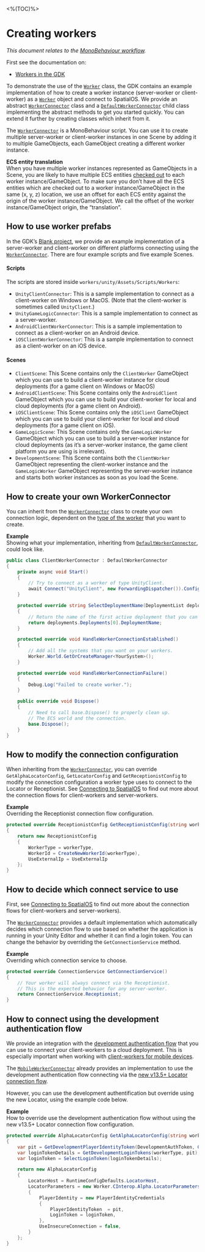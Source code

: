 <%(TOC)%>

# Creating workers
_This document relates to the [MonoBehaviour workflow]({{urlRoot}}/reference/workflows/overview)._

First see the documentation on:

* [Workers in the GDK]({{urlRoot}}/reference/concepts/worker)

To demonstrate the use of the [`Worker`]({{urlRoot}}/api/core/worker) class, the GDK contains an example implementation
of how to create a worker instance (server-worker or client-worker) as a [`Worker`]({{urlRoot}}/api/core/worker) object and connect to SpatialOS. We provide an abstract [`WorkerConnector`]({{urlRoot}}/api/core/worker-connector) class and a [`DefaultWorkerConnector`]({{urlRoot}}/api/core/default-worker-connector) child class implementing the abstract methods to get you started quickly. You can extend it further by creating classes which inherit from it.

The [`WorkerConnector`]({{urlRoot}}/api/core/worker-connector) is a MonoBehaviour script. You can use it to create multiple server-worker or client-worker instances in one Scene by adding it to multiple GameObjects, each GameObject creating a different worker instance.

**ECS entity translation** <br/>
When you have multiple worker instances represented as GameObjects in a Scene, you are likely to have multiple ECS entities [checked out]({{urlRoot}}/reference/glossary#authority) to each worker instance/GameObject. To make sure you don’t have all the ECS entities which are checked out to a worker instance/GameObject in the same (x, y, z) location, we use an offset for each ECS entity against the origin of the worker instance/GameObject.  We call the offset of the worker instance/GameObject origin, the “translation”.


## How to use worker prefabs

In the GDK’s [Blank project](https://github.com/spatialos/gdk-for-unity-blank-project), we provide an example implementation of a server-worker and client-worker on different platforms connecting using the [`WorkerConnector`]({{urlRoot}}/api/core/worker-connector). There are four example scripts and five example Scenes.

#### Scripts
The scripts are stored inside `workers/unity/Assets/Scripts/Workers`:

* `UnityClientConnector`: This is a sample implementation to connect as a client-worker on Windows or MacOS. (Note that the client-worker is sometimes called `UnityClient`.)
* `UnityGameLogicConnector`: This is a sample implementation to connect as a server-worker.
* `AndroidClientWorkerConnector`: This is a sample implementation to connect as a client-worker on an Android device.
* `iOSClientWorkerConnector`: This is a sample implementation to connect as a client-worker on an iOS device.

#### Scenes

* `ClientScene`: This Scene contains only the `ClientWorker` GameObject which you can use to build a client-worker instance for cloud deployments (for a game client on Windows or MacOS)
* `AndroidClientScene`: This Scene contains only the `AndroidClient` GameObject which you can use to build your client-worker for local and cloud deployments (for a game client on Android).
* `iOSClientScene`: This Scene contains only the `iOSClient` GameObject which you can use to build your client-worker for local and cloud deployments (for a game client on iOS).
* `GameLogicScene`: This Scene contains only the `GameLogicWorker` GameObject which you can use to build a server-worker instance for cloud deployments (as it’s a server-worker instance, the game client platform you are using is irrelevant).
* `DevelopmentScene`: This Scene contains both the `ClientWorker` GameObject representing the client-worker instance and the `GameLogicWorker` GameObject representing the server-worker instance and starts both worker instances as soon as you load the Scene.

## How to create your own WorkerConnector
You can inherit from the [`WorkerConnector`]({{urlRoot}}/api/core/worker-connector) class to create your own connection logic, dependent on the [type of the worker]({{urlRoot}}/reference/glossary#worker-types) that you want to create.

**Example**</br>
Showing what your implementation, inheriting from [`DefaultWorkerConnector`]({{urlRoot}}/api/core/default-worker-connector), could look like.

```csharp
public class ClientWorkerConnector : DefaultWorkerConnector
{
    private async void Start()
    {
        // Try to connect as a worker of type UnityClient.
        await Connect("UnityClient", new ForwardingDispatcher()).ConfigureAwait(false);
    }

    protected override string SelectDeploymentName(DeploymentList deployments)
    {
        // Return the name of the first active deployment that you can find.
        return deployments.Deployments[0].DeploymentName;
    }

    protected override void HandleWorkerConnectionEstablished()
    {
        // Add all the systems that you want on your workers.
        Worker.World.GetOrCreateManager<YourSystem>();
    }

    protected override void HandleWorkerConnectionFailure()
    {
        Debug.Log("Failed to create worker.");
    }

    public override void Dispose()
    {
        // Need to call base.Dispose() to properly clean up.
        // The ECS world and the connection.
        base.Dispose();
    }
}
```

## How to modify the connection configuration

When inheriting from the [`WorkerConnector`]({{urlRoot}}/api/core/worker-connector), you can override `GetAlphaLocatorConfig`, `GetLocatorConfig` and
`GetReceptionistConfig` to modify the connection configuration a worker type uses to connect to the
Locator or Receptionist. See [Connecting to SpatialOS]({{urlRoot}}/reference/concepts/connection-flows) to find out more about the connection flows for client-workers and server-workers.

**Example** </br>
Overriding the Receptionist connection flow configuration.

```csharp
protected override ReceptionistConfig GetReceptionistConfig(string workerType)
{
    return new ReceptionistConfig
    {
        WorkerType = workerType,
        WorkerId = CreateNewWorkerId(workerType),
        UseExternalIp = UseExternalIp
    };
}
```

## How to decide which connect service to use
First, see [Connecting to SpatialOS]({{urlRoot}}/reference/concepts/connection-flows) to find out more about the connection flows for client-workers and server-workers).

The [`WorkerConnector`]({{urlRoot}}/api/core/worker-connector) provides a default implementation which automatically decides which connection flow to use based on whether the application is running in your Unity Editor and whether it can find a login token. You can change the behavior by overriding the `GetConnectionService` method.

**Example** </br>
Overriding which connection service to choose.

```csharp
protected override ConnectionService GetConnectionService()
{
    // Your worker will always connect via the Receptionist.
    // This is the expected behavior for any server-worker.
    return ConnectionService.Receptionist;
}
```

## How to connect using the development authentication flow
We provide an integration with the [development authentication flow](https://docs.improbable.io/reference/latest/shared/auth/development-authentication#developmentauthenticationtoken-maintenance) that you can use to connect your client-workers to a cloud deployment. This is especially important when working with [client-workers for mobile devices]({{urlRoot}}/reference/mobile/overview).

The [`MobileWorkerConnector`]({{urlRoot}}/api/mobile/mobile-worker-connector) already provides an implementation to use the development authentication flow connecting via the [new v13.5+ Locator connection flow]({{urlRoot}}/reference/concepts/connection-flows#locator-connection-flow).

However, you can use the development authentification but override using the new Locator, using the example code below.

**Example** </br>
How to override use the development authentication flow without using the new v13.5+ Locator connection flow configuration.

```csharp
protected override AlphaLocatorConfig GetAlphaLocatorConfig(string workerType)
{
    var pit = GetDevelopmentPlayerIdentityToken(DevelopmentAuthToken, GetPlayerId(), GetDisplayName());
    var loginTokenDetails = GetDevelopmentLoginTokens(workerType, pit);
    var loginToken = SelectLoginToken(loginTokenDetails);

    return new AlphaLocatorConfig
    {
        LocatorHost = RuntimeConfigDefaults.LocatorHost,
        LocatorParameters = new Worker.CInterop.Alpha.LocatorParameters
        {
            PlayerIdentity = new PlayerIdentityCredentials
            {
                PlayerIdentityToken  = pit,
                LoginToken = loginToken,
            },
            UseInsecureConnection = false,
        }
    };
}
```
